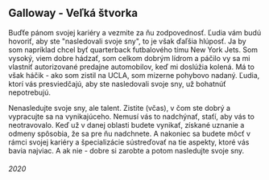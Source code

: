## Galloway - Veľká štvorka

Buďťe pánom svojej kariéry a vezmite za ňu zodpovednosť.
Ľudia vám budú hovoriť, aby ste "nasledovali svoje sny", to je však ďaľšia hlúposť.
Ja by som napríklad chcel byť quarterback futbalového tímu New York Jets.
Som vysoký, viem dobre hádzať, som celkom dobrým lídrom a páčilo vy sa mi vlastniť autorizované predajne automobilov, keď mi doslúžia kolená.
Má to však háčik - ako som zistil na UCLA, som mizerne pohybovo nadaný.
Ľudia, ktorí vás presviedčajú, aby ste nasledovali svoje sny, už bohatnúť nepotrebujú.

Nenasledujte svoje sny, ale talent.
Zistite (včas), v čom ste dobrý a vypracujte sa na vynikajúceho.
Nemusí vás to nadchýnať, staťí, aby vás to neotravovalo.
Keď už v danej oblasti budete vynikať, získané uznanie a odmeny spôsobia, že sa pre ňu nadchnete.
A nakoniec sa budete môcť v rámci svojej kariéry a špecializácie sústreďovať na tie aspekty, ktoré vás bavia najviac.
A ak nie - dobre si zarobte a potom nasledujte svoje sny.


###### 2020